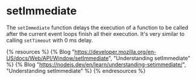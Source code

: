 # setImmediate

The `setImmediate` function delays the execution of a function to be called after the current event loops finish all their execution. It's very similar to calling `setTimeout` with 0 ms delay.

{% resources %}
  {% Blog "https://developer.mozilla.org/en-US/docs/Web/API/Window/setImmediate", "Understanding setImmediate" %}
  {% Blog "https://nodejs.dev/en/learn/understanding-setimmediate/", "Understanding setImmediate" %}
{% endresources %}
